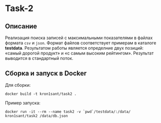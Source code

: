 Task-2
=======

## Описание
Реализация поиска записей с максимальными показателями в файлах формата `csv` и `json`. Формат файлов соответствует примерам в каталоге **testdata**.
Результатом работы является определние двух позиций: «самый дорогой продукт» и «с самым высоким рейтингом». Результат выводится в стандартный поток.

## Сборка и запуск в Docker
Для сборки:
```shell
docker build -t kron1sant/task2 .
```
Пример запуска:
```shell
docker run -it --rm --name task2 -v `pwd`/testdata/:/data/ kron1sant/task2 /data/db.json
```